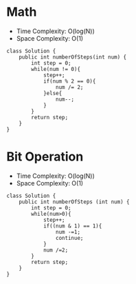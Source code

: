 # Math
* Time Complexity: O(log(N))
* Space Complexity: O(1)
```
class Solution {
    public int numberOfSteps(int num) {
        int step = 0;
        while(num != 0){
            step++;
            if(num % 2 == 0){
                num /= 2;   
            }else{
                num--;
            }
        }
        return step;
    }
}
```

# Bit Operation
* Time Complexity: O(log(N))
* Space Complexity: O(1)
```
class Solution {
    public int numberOfSteps (int num) {
        int step = 0;
        while(num>0){
            step++;
            if((num & 1) == 1){
                num -=1;
                continue;
            }
            num /=2;
        }
        return step;
    }
}
```